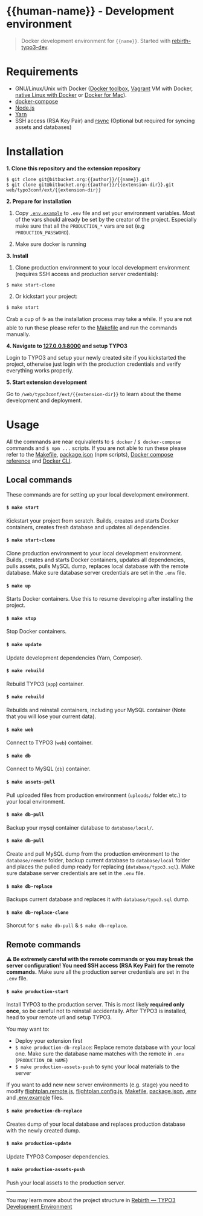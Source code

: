# {{human-name}} - Development environment

> Docker development environment for `{{name}}`. Started with [rebirth-typo3-dev](https://github.com/joonasy/rebirth-typo3-dev.git). 

# Requirements

* GNU/Linux/Unix with Docker ([Docker toolbox](https://www.docker.com/products/docker-toolbox), [Vagrant](https://www.vagrantup.com/downloads.html) VM with Docker, [native Linux with Docker](http://docs.docker.com/linux/step_one/) or [Docker for Mac](https://docs.docker.com/docker-for-mac/)).
* [docker-compose](https://github.com/docker/compose)
* [Node.js](http://nodejs.org/)
* [Yarn](https://yarnpkg.com)
* SSH access (RSA Key Pair) and [rsync](https://linux.die.net/man/1/rsync) (Optional but required for syncing assets and databases)

# Installation 

**1. Clone this repository and the extension repository**

```
$ git clone git@bitbucket.org:{{author}}/{{name}}.git
$ git clone git@bitbucket.org:{{author}}/{{extension-dir}}.git web/typo3conf/ext/{{extension-dir}}
```

**2. Prepare for installation** 

1. Copy [`.env.example`](.env.example) to `.env` file and set your environment variables. Most of the vars should already be set by the creator of the project. Especially make sure that all the `PRODUCTION_*` vars are set (e.g `PRODUCTION_PASSWORD`). 

2. Make sure docker is running

**3. Install**

1. Clone production environment to your local development environment (requires SSH access and production server credentials):

```
$ make start-clone
```

2. Or kickstart your project:

```
$ make start
```

Crab a cup of :coffee: as the installation process may take a while. If you are not able to run these please refer to the [Makefile](Makefile) and run the commands manually.

**4. Navigate to [127.0.0.1:8000](http://127.0.0.1:8000) and setup TYPO3**

Login to TYPO3 and setup your newly created site if you kickstarted the project, otherwise just login with the production credentials and verify everything works properly. 

**5. Start extension development**

Go to `/web/typo3conf/ext/{{extension-dir}}` to learn about the theme development and deployment. 

# Usage

All the commands are near equivalents to `$ docker` / `$ docker-compose` commands and `$ npm ...` scripts. If you are not able to run these please refer to the [Makefile](Makefile), [package.json](package.json) (npm scripts), [Docker compose reference](https://docs.docker.com/compose/reference) and [Docker CLI](https://docs.docker.com/engine/reference/commandline/). 

## Local commands

These commands are for setting up your local development environment.

#### `$ make start`

Kickstart your project from scratch. Builds, creates and starts Docker containers, creates fresh database and updates all dependencies. 

#### `$ make start-clone`

Clone production environment to your local development environment. Builds, creates and starts Docker containers, updates all dependencies, pulls assets, pulls MySQL dump, replaces local database with the remote database. Make sure database server credentials are set in the `.env` file.

#### `$ make up`

Starts Docker containers. Use this to resume developing after installing the project. 

#### `$ make stop`

Stop Docker containers.

#### `$ make update`

Update development dependencies (Yarn, Composer).

#### `$ make rebuild`

Rebuild TYPO3 (`app`) container.

#### `$ make rebuild`

Rebuilds and reinstall containers, including your MySQL container (Note that you will lose your current data).

#### `$ make web`

Connect to TYPO3 (`web`) container.

#### `$ make db`

Connect to MySQL (`db`) container.

#### `$ make assets-pull`

Pull uploaded files from production environment (`uploads/`  folder etc.) to your local environment.

#### `$ make db-pull`

Backup your mysql container database to `database/local/`.

#### `$ make db-pull`

Create and pull MySQL dump from the production environment to the `database/remote` folder, backup current database to  `database/local` folder and places the pulled dump ready for replacing (`database/typo3.sql`). Make sure database server credentials are set in the `.env` file.

#### `$ make db-replace`

Backups current database and replaces it with `database/typo3.sql` dump. 

#### `$ make db-replace-clone`

Shorcut for `$ make db-pull` & `$ make db-replace`.

## Remote commands

**:warning: Be extremely careful with the remote commands or you may break the server configuration! You need SSH access (RSA Key Pair) for the remote commands.** Make sure all the production server credentials are set in the `.env` file.

#### `$ make production-start`

Install TYPO3 to the production server. This is most likely **required only once**, so be careful not to reinstall accidentally. After TYPO3 is installed, head to your remote url and setup TYPO3.

You may want to:

* Deploy your extension first
* `$ make production-db-replace`: Replace remote database with your local one. Make sure the database name matches with the remote in `.env` (`PRODUCTION_DB_NAME`)
* `$ make production-assets-push` to sync your local materials to the server

If you want to add new new server environments (e.g. stage) you need to modify [flightplan.remote.js](flightplan.remote.js), [flightplan.config.js](flightplan.config.js), [Makefile](Makefile), [package.json](package.json), [.env](.env) and [.env.example](.env.example) files. 

#### `$ make production-db-replace`

Creates dump of your local database and replaces production database with the newly created dump. 

#### `$ make production-update`

Update TYPO3 Composer dependencies.

#### `$ make production-assets-push`

Push your local assets to the production server.

---

You may learn more about the project structure in [Rebirth — TYPO3 Development Environment](https://github.com/joonasy/rebirth-typo3-dev)
